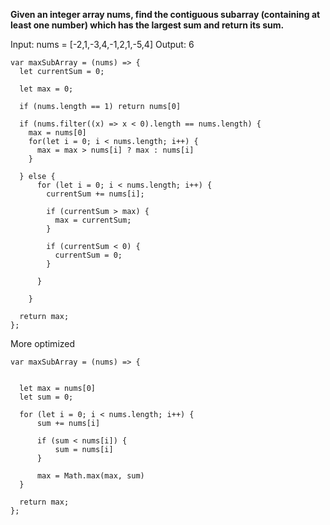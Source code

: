 **Given an integer array nums, find the contiguous subarray (containing at least one number) which has the largest sum and return its sum.**

Input: nums = [-2,1,-3,4,-1,2,1,-5,4]
Output: 6

```
var maxSubArray = (nums) => {
  let currentSum = 0;
    
  let max = 0;
    
  if (nums.length == 1) return nums[0]
    
  if (nums.filter((x) => x < 0).length == nums.length) {
    max = nums[0]
    for(let i = 0; i < nums.length; i++) {
      max = max > nums[i] ? max : nums[i]
    }
    
  } else {
      for (let i = 0; i < nums.length; i++) {
        currentSum += nums[i];
      
        if (currentSum > max) {
          max = currentSum;
        }
      
        if (currentSum < 0) {
          currentSum = 0;
        }
      
      }
    
    }
    
  return max;
};
```

More optimized

```
var maxSubArray = (nums) => {
    
 
  let max = nums[0]
  let sum = 0;
    
  for (let i = 0; i < nums.length; i++) {
      sum += nums[i]
      
      if (sum < nums[i]) {
          sum = nums[i]
      }
      
      max = Math.max(max, sum)
  }  
    
  return max;
};

```